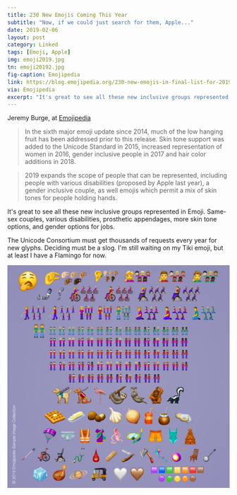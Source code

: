 ```yaml
---
title: 230 New Emojis Coming This Year
subtitle: "Now, if we could just search for them, Apple..."
date: 2019-02-06
layout: post
category: Linked
tags: [Emoji, Apple]
img: emoji2019.jpg
tn: emoji20192.jpg
fig-caption: Emojipedia
link: https://blog.emojipedia.org/230-new-emojis-in-final-list-for-2019
via: Emojipedia
excerpt: "It's great to see all these new inclusive groups represented in Emoji. Same-sex couples, various disabilities, prosthetic appendages, more skin tone options, and gender options for jobs."
---
```


Jeremy Burge, at [Emojipedia][1]

> In the sixth major emoji update since 2014, much of the low hanging fruit has been addressed prior to this release. Skin tone support was added to the Unicode Standard in 2015, increased representation of women in 2016, gender inclusive people in 2017 and hair color additions in 2018.

> 2019 expands the scope of people that can be represented, including people with various disabilities (proposed by Apple last year), a gender inclusive couple, as well emojis which permit a mix of skin tones for people holding hands.

It's great to see all these new inclusive groups represented in Emoji. Same-sex couples, various disabilities, prosthetic appendages, more skin tone options, and gender options for jobs. 

The Unicode Consortium must get thousands of requests every year for new glyphs. Deciding must be a slog. I'm still waiting on my Tiki emoji, but at least I have a Flamingo for now.

![2019 Emojis][image-1]

[1]:	https://blog.emojipedia.org/230-new-emojis-in-final-list-for-2019/

[image-1]:	/assets/img/post/emoji2019.jpg